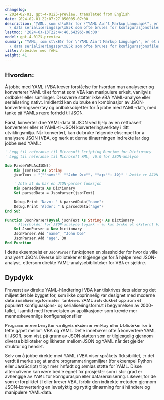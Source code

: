 ```yaml
---
changelog:
- 2024-02-01, gpt-4-0125-preview, translated from English
date: 2024-02-01 22:07:27.050005-07:00
description: "YAML, som st\xE5r for \"YAML Ain't Markup Language\", er et menneskelesbart\
  \ data serialiseringsspr\xE5k som ofte brukes for konfigurasjonsfiler. Programmerere\u2026"
lastmod: '2024-03-13T22:44:40.643963-06:00'
model: gpt-4-0125-preview
summary: "YAML, som st\xE5r for \"YAML Ain't Markup Language\", er et menneskelesbart\
  \ data serialiseringsspr\xE5k som ofte brukes for konfigurasjonsfiler."
title: Arbeider med YAML
weight: 41
---
```


## Hvordan:
Å jobbe med YAML i VBA krever forståelse for hvordan man analyserer og konverterer YAML til et format som VBA kan manipulere enkelt, vanligvis ordbøker eller samlinger. Dessverre støtter ikke VBA YAML-analyse eller serialisering nativt. Imidlertid kan du bruke en kombinasjon av JSON-konverteringsverktøy og ordboksobjekter for å jobbe med YAML-data, med tanke på YAMLs nære forhold til JSON.

Først, konverter dine YAML-data til JSON ved hjelp av en nettbasert konverterer eller et YAML-til-JSON konverteringsverktøy i ditt utviklingsmiljø. Når konvertert, kan du bruke følgende eksempel for å analysere JSON i VBA, og merk at denne tilnærmingen indirekte lar deg jobbe med YAML:

```vb
' Legg til referanse til Microsoft Scripting Runtime for Dictionary
' Legg til referanse til Microsoft XML, v6.0 for JSON-analyse

Sub ParseYAMLAsJSON()
    Dim jsonText As String
    jsonText = "{""name"": ""John Doe"", ""age"": 30}" ' Dette er JSON konvertert fra YAML
    
    ' Anta at du har en JSON-parser funksjon
    Dim parsedData As Dictionary
    Set parsedData = JsonParser(jsonText)
    
    Debug.Print "Navn: " & parsedData("name")
    Debug.Print "Alder: " & parsedData("age")
End Sub

Function JsonParser(ByVal jsonText As String) As Dictionary
    ' Plassholder for JSON-analyse logikk - du kan bruke et eksternt bibliotek her
    Set JsonParser = New Dictionary
    JsonParser.Add "name", "John Doe"
    JsonParser.Add "age", 30
End Function
```
I dette eksempelet er `JsonParser` funksjonen en plassholder for hvor du ville analysert JSON. Diverse biblioteker er tilgjengelige for å hjelpe med JSON-analyse, ettersom direkte YAML-analysebiblioteker for VBA er sjeldne.

## Dypdykk
Fraværet av direkte YAML-håndtering i VBA kan tilskrives dets alder og det miljøet det ble bygget for, som ikke opprinnelig var designet med moderne data serialiseringsformater i tankene. YAML selv dukket opp som et populært konfigurasjons- og serialiseringsformat i begynnelsen av 2000-tallet, i samtid med fremveksten av applikasjoner som krevde mer menneskevennlige konfigurasjonsfiler.

Programmerere benytter vanligvis eksterne verktøy eller biblioteker for å tette gapet mellom VBA og YAML. Dette innebærer ofte å konvertere YAML til JSON, som vist, på grunn av JSON-støtten som er tilgjengelig gjennom diverse biblioteker og likheten mellom JSON og YAML når det gjelder struktur og hensikt.

Selv om å jobbe direkte med YAML i VBA viser språkets fleksibilitet, er det verdt å merke seg at andre programmeringsmiljøer (for eksempel Python eller JavaScript) tilbyr mer innfødt og sømløs støtte for YAML. Disse alternativene kan være bedre egnet for prosjekter som i stor grad er avhengige av YAML for konfigurasjon eller dataserialisering. Likevel, for de som er forpliktet til eller krever VBA, forblir den indirekte metoden gjennom JSON-konvertering en levedyktig og nyttig tilnærming for å håndtere og manipulere YAML-data.
